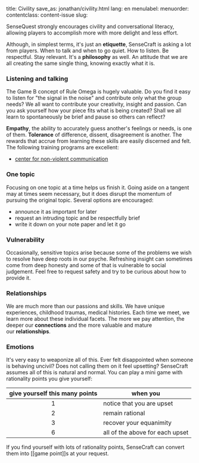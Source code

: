 title: Civility
save_as: jonathan/civility.html
lang: en
menulabel:
menuorder:
contentclass: content-issue
slug:

SenseQuest strongly encourages civility and conversational literacy, allowing players to accomplish more with more delight and less effort.

Although, in simplest terms, it's just an **etiquette**, SenseCraft is asking a lot from players. When to talk and when to go quiet. How to listen. Be respectful. Stay relevant. It's a **philosophy** as well. An attitude that we are all creating the same single thing, knowing exactly what it is.

### Listening and talking

The Game B concept of Rule Omega is hugely valuable. Do you find it easy to listen for "the signal in the noise" and contribute only what the group needs? We all want to contribute your creativity, insight and passion. Can you ask yourself how your piece fits what is being created? Shall we all learn to spontaneously be brief and pause so others can reflect?

**Empathy**, the ability to accurately guess another's feelings or needs, is one of them. **Tolerance** of difference, dissent, disagreement is another. The rewards that accrue from learning these skills are easily discerned and felt. The following training programs are excellent:

-   [center for non-violent communication](http://www.cnvc.org/)

### One topic

Focusing on one topic at a time helps us finish it. Going aside on a tangent may at times seem necessary, but it does disrupt the momentum of pursuing the original topic. Several options are encouraged:

- announce it as important for later
- request an intruding topic and be respectfully brief
- write it down on your note paper and let it go

### Vulnerability

Occasionally, sensitive topics arise because some of the problems we wish to resolve have deep roots in our psyche. Refreshing insight can sometimes come from deep honesty and some of that is vulnerable to social judgement. Feel free to request safety and try to be curious about how to provide it.

### Relationships

We are much more than our passions and skills. We have unique experiences, childhood traumas, medical histories. Each time we meet, we learn more about these individual facets. The more we pay attention, the deeper our **connections** and the more valuable and mature our **relationships**.

### Emotions

It's very easy to weaponize all of this. Ever felt disappointed when someone is behaving uncivil? Does not calling them on it feel upsetting? SenseCraft assumes all of this is natural and normal. You can play a mini game with rationality points you give yourself:

give yourself this many points | when you
:---:|---
 1 | notice that you are upset
 2 | remain rational
 3 | recover your equanimity
 6 | all of the above for each upset

If you find yourself with lots of rationality points, SenseCraft can convert them into [[game point]]s at your request.